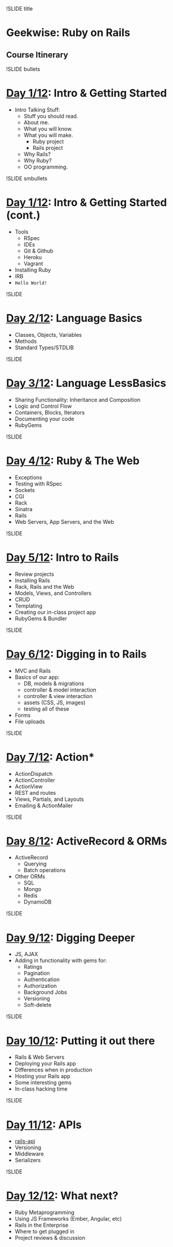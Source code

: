 !SLIDE title
# Geekwise: Ruby on Rails
## Course Itinerary


!SLIDE bullets
# [Day 1/12](d1): Intro & Getting Started

* Intro Talking Stuff:
    * Stuff you should read.
    * About me.
    * What you will know.
    * What you will make.
        * Ruby project
        * Rails project
    * Why Rails?
    * Why Ruby?
    * OO programming.


!SLIDE smbullets
# [Day 1/12](d1): Intro & Getting Started (cont.)

* Tools
    * RSpec
    * IDEs
    * Git & Github
    * Heroku
    * Vagrant
* Installing Ruby
* IRB
* `Hello World!`


!SLIDE
# [Day 2/12](d2): Language Basics

* Classes, Objects, Variables
* Methods
* Standard Types/STDLIB


!SLIDE
# [Day 3/12](d3): Language LessBasics

* Sharing Functionality: Inheritance and Composition
* Logic and Control Flow
* Containers, Blocks, Iterators
* Documenting your code
* RubyGems


!SLIDE
# [Day 4/12](d4): Ruby & The Web

* Exceptions
* Testing with RSpec
* Sockets
* CGI
* Rack
* Sinatra
* Rails
* Web Servers, App Servers, and the Web


!SLIDE
# [Day 5/12](d5): Intro to Rails

* Review projects
* Installing Rails
* Rack, Rails and the Web
* Models, Views, and Controllers
* CRUD
* Templating
* Creating our in-class project app
* RubyGems & Bundler


!SLIDE
# [Day 6/12](d6): Digging in to Rails

* MVC and Rails
* Basics of our app:
    * DB, models & migrations
    * controller & model interaction
    * controller & view interaction
    * assets (CSS, JS, images)
    * testing all of these
* Forms
* File uploads


!SLIDE
# [Day 7/12](d7): Action*

* ActionDispatch
* ActionController
* ActionView
* REST and routes
* Views, Partials, and Layouts
* Emailing & ActionMailer


!SLIDE
# [Day 8/12](d8): ActiveRecord & ORMs

* ActiveRecord
    * Querying
    * Batch operations
* Other ORMs
    * SQL
    * Mongo
    * Redis
    * DynamoDB


!SLIDE
# [Day 9/12](d9): Digging Deeper

* JS, AJAX
* Adding in functionality with gems for:
    * Ratings
    * Pagination
    * Authentication
    * Authorization
    * Background Jobs
    * Versioning
    * Soft-delete


!SLIDE
# [Day 10/12](d10): Putting it out there

* Rails & Web Servers
* Deploying your Rails app
* Differences when in production
* Hosting your Rails app
* Some interesting gems
* In-class hacking time


!SLIDE
# [Day 11/12](d11): APIs

* [rails-api](https://github.com/rails-api/rails-api)
* Versioning
* Middleware
* Serializers


!SLIDE
# [Day 12/12](d12): What next?

* Ruby Metaprogramming
* Using JS Frameworks (Ember, Angular, etc)
* Rails in the Enterprise
* Where to get plugged in
* Project reviews & discussion
